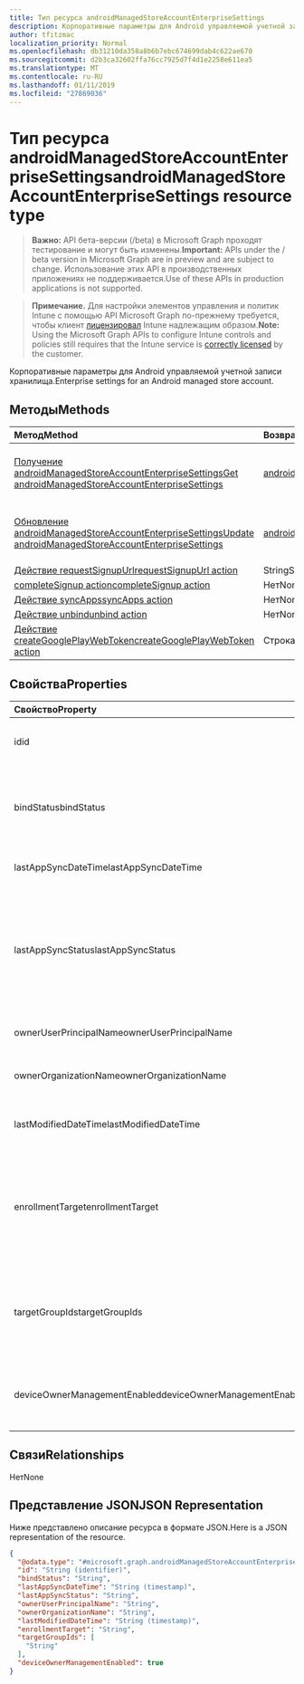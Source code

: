 ```yaml
---
title: Тип ресурса androidManagedStoreAccountEnterpriseSettings
description: Корпоративные параметры для Android управляемой учетной записи хранилища.
author: tfitzmac
localization_priority: Normal
ms.openlocfilehash: db31210da358a8b6b7ebc674699dab4c622ae670
ms.sourcegitcommit: d2b3ca32602ffa76cc7925d7f4d1e2258e611ea5
ms.translationtype: MT
ms.contentlocale: ru-RU
ms.lasthandoff: 01/11/2019
ms.locfileid: "27869036"
---
```

# <a name="androidmanagedstoreaccountenterprisesettings-resource-type"></a><span data-ttu-id="1d8ad-103">Тип ресурса androidManagedStoreAccountEnterpriseSettings</span><span class="sxs-lookup"><span data-stu-id="1d8ad-103">androidManagedStoreAccountEnterpriseSettings resource type</span></span>

> <span data-ttu-id="1d8ad-104">**Важно:** API бета-версии (/beta) в Microsoft Graph проходят тестирование и могут быть изменены.</span><span class="sxs-lookup"><span data-stu-id="1d8ad-104">**Important:** APIs under the / beta version in Microsoft Graph are in preview and are subject to change.</span></span> <span data-ttu-id="1d8ad-105">Использование этих API в производственных приложениях не поддерживается.</span><span class="sxs-lookup"><span data-stu-id="1d8ad-105">Use of these APIs in production applications is not supported.</span></span>

> <span data-ttu-id="1d8ad-106">**Примечание.** Для настройки элементов управления и политик Intune с помощью API Microsoft Graph по-прежнему требуется, чтобы клиент [лицензировал](https://go.microsoft.com/fwlink/?linkid=839381) Intune надлежащим образом.</span><span class="sxs-lookup"><span data-stu-id="1d8ad-106">**Note:** Using the Microsoft Graph APIs to configure Intune controls and policies still requires that the Intune service is [correctly licensed](https://go.microsoft.com/fwlink/?linkid=839381) by the customer.</span></span>

<span data-ttu-id="1d8ad-107">Корпоративные параметры для Android управляемой учетной записи хранилища.</span><span class="sxs-lookup"><span data-stu-id="1d8ad-107">Enterprise settings for an Android managed store account.</span></span>
## <a name="methods"></a><span data-ttu-id="1d8ad-108">Методы</span><span class="sxs-lookup"><span data-stu-id="1d8ad-108">Methods</span></span>
|<span data-ttu-id="1d8ad-109">Метод</span><span class="sxs-lookup"><span data-stu-id="1d8ad-109">Method</span></span>|<span data-ttu-id="1d8ad-110">Возвращаемый тип</span><span class="sxs-lookup"><span data-stu-id="1d8ad-110">Return Type</span></span>|<span data-ttu-id="1d8ad-111">Описание</span><span class="sxs-lookup"><span data-stu-id="1d8ad-111">Description</span></span>|
|:---|:---|:---|
|[<span data-ttu-id="1d8ad-112">Получение androidManagedStoreAccountEnterpriseSettings</span><span class="sxs-lookup"><span data-stu-id="1d8ad-112">Get androidManagedStoreAccountEnterpriseSettings</span></span>](../api/intune-androidforwork-androidmanagedstoreaccountenterprisesettings-get.md)|<span data-ttu-id="1d8ad-113">[androidManagedStoreAccountEnterpriseSettings](../resources/intune-androidforwork-androidmanagedstoreaccountenterprisesettings.md);</span><span class="sxs-lookup"><span data-stu-id="1d8ad-113">[androidManagedStoreAccountEnterpriseSettings](../resources/intune-androidforwork-androidmanagedstoreaccountenterprisesettings.md)</span></span>|<span data-ttu-id="1d8ad-114">Чтение свойства и связи объекта [androidManagedStoreAccountEnterpriseSettings](../resources/intune-androidforwork-androidmanagedstoreaccountenterprisesettings.md) .</span><span class="sxs-lookup"><span data-stu-id="1d8ad-114">Read properties and relationships of the [androidManagedStoreAccountEnterpriseSettings](../resources/intune-androidforwork-androidmanagedstoreaccountenterprisesettings.md) object.</span></span>|
|[<span data-ttu-id="1d8ad-115">Обновление androidManagedStoreAccountEnterpriseSettings</span><span class="sxs-lookup"><span data-stu-id="1d8ad-115">Update androidManagedStoreAccountEnterpriseSettings</span></span>](../api/intune-androidforwork-androidmanagedstoreaccountenterprisesettings-update.md)|<span data-ttu-id="1d8ad-116">[androidManagedStoreAccountEnterpriseSettings](../resources/intune-androidforwork-androidmanagedstoreaccountenterprisesettings.md);</span><span class="sxs-lookup"><span data-stu-id="1d8ad-116">[androidManagedStoreAccountEnterpriseSettings](../resources/intune-androidforwork-androidmanagedstoreaccountenterprisesettings.md)</span></span>|<span data-ttu-id="1d8ad-117">Обновление свойства объекта [androidManagedStoreAccountEnterpriseSettings](../resources/intune-androidforwork-androidmanagedstoreaccountenterprisesettings.md) .</span><span class="sxs-lookup"><span data-stu-id="1d8ad-117">Update the properties of a [androidManagedStoreAccountEnterpriseSettings](../resources/intune-androidforwork-androidmanagedstoreaccountenterprisesettings.md) object.</span></span>|
|[<span data-ttu-id="1d8ad-118">Действие requestSignupUrl</span><span class="sxs-lookup"><span data-stu-id="1d8ad-118">requestSignupUrl action</span></span>](../api/intune-androidforwork-androidmanagedstoreaccountenterprisesettings-requestsignupurl.md)|<span data-ttu-id="1d8ad-119">String</span><span class="sxs-lookup"><span data-stu-id="1d8ad-119">String</span></span>|<span data-ttu-id="1d8ad-120">Н/Д</span><span class="sxs-lookup"><span data-stu-id="1d8ad-120">Not yet documented</span></span>|
|[<span data-ttu-id="1d8ad-121">completeSignup action</span><span class="sxs-lookup"><span data-stu-id="1d8ad-121">completeSignup action</span></span>](../api/intune-androidforwork-androidmanagedstoreaccountenterprisesettings-completesignup.md)|<span data-ttu-id="1d8ad-122">Нет</span><span class="sxs-lookup"><span data-stu-id="1d8ad-122">None</span></span>|<span data-ttu-id="1d8ad-123">Н/Д</span><span class="sxs-lookup"><span data-stu-id="1d8ad-123">Not yet documented</span></span>|
|[<span data-ttu-id="1d8ad-124">Действие syncApps</span><span class="sxs-lookup"><span data-stu-id="1d8ad-124">syncApps action</span></span>](../api/intune-androidforwork-androidmanagedstoreaccountenterprisesettings-syncapps.md)|<span data-ttu-id="1d8ad-125">Нет</span><span class="sxs-lookup"><span data-stu-id="1d8ad-125">None</span></span>|<span data-ttu-id="1d8ad-126">Н/Д</span><span class="sxs-lookup"><span data-stu-id="1d8ad-126">Not yet documented</span></span>|
|[<span data-ttu-id="1d8ad-127">Действие unbind</span><span class="sxs-lookup"><span data-stu-id="1d8ad-127">unbind action</span></span>](../api/intune-androidforwork-androidmanagedstoreaccountenterprisesettings-unbind.md)|<span data-ttu-id="1d8ad-128">Нет</span><span class="sxs-lookup"><span data-stu-id="1d8ad-128">None</span></span>|<span data-ttu-id="1d8ad-129">Н/Д</span><span class="sxs-lookup"><span data-stu-id="1d8ad-129">Not yet documented</span></span>|
|[<span data-ttu-id="1d8ad-130">Действие createGooglePlayWebToken</span><span class="sxs-lookup"><span data-stu-id="1d8ad-130">createGooglePlayWebToken action</span></span>](../api/intune-androidforwork-androidmanagedstoreaccountenterprisesettings-creategoogleplaywebtoken.md)|<span data-ttu-id="1d8ad-131">Строка</span><span class="sxs-lookup"><span data-stu-id="1d8ad-131">String</span></span>|<span data-ttu-id="1d8ad-132">Создает веб-маркера, который используется в встраиваемые компонента.</span><span class="sxs-lookup"><span data-stu-id="1d8ad-132">Generates a web token that is used in an embeddable component.</span></span>|

## <a name="properties"></a><span data-ttu-id="1d8ad-133">Свойства</span><span class="sxs-lookup"><span data-stu-id="1d8ad-133">Properties</span></span>
|<span data-ttu-id="1d8ad-134">Свойство</span><span class="sxs-lookup"><span data-stu-id="1d8ad-134">Property</span></span>|<span data-ttu-id="1d8ad-135">Тип</span><span class="sxs-lookup"><span data-stu-id="1d8ad-135">Type</span></span>|<span data-ttu-id="1d8ad-136">Описание</span><span class="sxs-lookup"><span data-stu-id="1d8ad-136">Description</span></span>|
|:---|:---|:---|
|<span data-ttu-id="1d8ad-137">id</span><span class="sxs-lookup"><span data-stu-id="1d8ad-137">id</span></span>|<span data-ttu-id="1d8ad-138">Строка</span><span class="sxs-lookup"><span data-stu-id="1d8ad-138">String</span></span>|<span data-ttu-id="1d8ad-139">Android хранения идентификатора параметров учетной записи предприятия</span><span class="sxs-lookup"><span data-stu-id="1d8ad-139">The Android store account enterprise settings identifier</span></span>|
|<span data-ttu-id="1d8ad-140">bindStatus</span><span class="sxs-lookup"><span data-stu-id="1d8ad-140">bindStatus</span></span>|[<span data-ttu-id="1d8ad-141">androidManagedStoreAccountBindStatus</span><span class="sxs-lookup"><span data-stu-id="1d8ad-141">androidManagedStoreAccountBindStatus</span></span>](../resources/intune-androidforwork-androidmanagedstoreaccountbindstatus.md)|<span data-ttu-id="1d8ad-142">Привязка состояния клиента с помощью API EMM Google.</span><span class="sxs-lookup"><span data-stu-id="1d8ad-142">Bind status of the tenant with the Google EMM API.</span></span> <span data-ttu-id="1d8ad-143">Возможные значения: `notBound`, `bound`, `boundAndValidated`, `unbinding`.</span><span class="sxs-lookup"><span data-stu-id="1d8ad-143">Possible values are: `notBound`, `bound`, `boundAndValidated`, `unbinding`.</span></span>|
|<span data-ttu-id="1d8ad-144">lastAppSyncDateTime</span><span class="sxs-lookup"><span data-stu-id="1d8ad-144">lastAppSyncDateTime</span></span>|<span data-ttu-id="1d8ad-145">DateTimeOffset</span><span class="sxs-lookup"><span data-stu-id="1d8ad-145">DateTimeOffset</span></span>|<span data-ttu-id="1d8ad-146">Время завершения последней синхронизации приложения</span><span class="sxs-lookup"><span data-stu-id="1d8ad-146">Last completion time for app sync</span></span>|
|<span data-ttu-id="1d8ad-147">lastAppSyncStatus</span><span class="sxs-lookup"><span data-stu-id="1d8ad-147">lastAppSyncStatus</span></span>|[<span data-ttu-id="1d8ad-148">androidManagedStoreAccountAppSyncStatus</span><span class="sxs-lookup"><span data-stu-id="1d8ad-148">androidManagedStoreAccountAppSyncStatus</span></span>](../resources/intune-androidforwork-androidmanagedstoreaccountappsyncstatus.md)|<span data-ttu-id="1d8ad-149">Результат последней синхронизации приложения.</span><span class="sxs-lookup"><span data-stu-id="1d8ad-149">Last application sync result.</span></span> <span data-ttu-id="1d8ad-150">Возможные значения: `success`, `credentialsNotValid`, `androidForWorkApiError`, `managementServiceError`, `unknownError`, `none`.</span><span class="sxs-lookup"><span data-stu-id="1d8ad-150">Possible values are: `success`, `credentialsNotValid`, `androidForWorkApiError`, `managementServiceError`, `unknownError`, `none`.</span></span>|
|<span data-ttu-id="1d8ad-151">ownerUserPrincipalName</span><span class="sxs-lookup"><span data-stu-id="1d8ad-151">ownerUserPrincipalName</span></span>|<span data-ttu-id="1d8ad-152">String</span><span class="sxs-lookup"><span data-stu-id="1d8ad-152">String</span></span>|<span data-ttu-id="1d8ad-153">UPN владельца, создавшего предприятие</span><span class="sxs-lookup"><span data-stu-id="1d8ad-153">Owner UPN that created the enterprise</span></span>|
|<span data-ttu-id="1d8ad-154">ownerOrganizationName</span><span class="sxs-lookup"><span data-stu-id="1d8ad-154">ownerOrganizationName</span></span>|<span data-ttu-id="1d8ad-155">String</span><span class="sxs-lookup"><span data-stu-id="1d8ad-155">String</span></span>|<span data-ttu-id="1d8ad-156">Название организации, используемые при адаптация новых сотрудников предприятия Android</span><span class="sxs-lookup"><span data-stu-id="1d8ad-156">Organization name used when onboarding Android Enterprise</span></span>|
|<span data-ttu-id="1d8ad-157">lastModifiedDateTime</span><span class="sxs-lookup"><span data-stu-id="1d8ad-157">lastModifiedDateTime</span></span>|<span data-ttu-id="1d8ad-158">DateTimeOffset</span><span class="sxs-lookup"><span data-stu-id="1d8ad-158">DateTimeOffset</span></span>|<span data-ttu-id="1d8ad-159">Время последнего изменения для Android Корпоративные параметры</span><span class="sxs-lookup"><span data-stu-id="1d8ad-159">Last modification time for Android enterprise settings</span></span>|
|<span data-ttu-id="1d8ad-160">enrollmentTarget</span><span class="sxs-lookup"><span data-stu-id="1d8ad-160">enrollmentTarget</span></span>|[<span data-ttu-id="1d8ad-161">androidManagedStoreAccountEnrollmentTarget</span><span class="sxs-lookup"><span data-stu-id="1d8ad-161">androidManagedStoreAccountEnrollmentTarget</span></span>](../resources/intune-androidforwork-androidmanagedstoreaccountenrollmenttarget.md)|<span data-ttu-id="1d8ad-162">Указывает пользователей, которые можно зарегистрировать устройств в управление устройствами Android предприятия.</span><span class="sxs-lookup"><span data-stu-id="1d8ad-162">Indicates which users can enroll devices in Android Enterprise device management.</span></span> <span data-ttu-id="1d8ad-163">Возможные значения: `none`, `all`, `targeted`, `targetedAsEnrollmentRestrictions`.</span><span class="sxs-lookup"><span data-stu-id="1d8ad-163">Possible values are: `none`, `all`, `targeted`, `targetedAsEnrollmentRestrictions`.</span></span>|
|<span data-ttu-id="1d8ad-164">targetGroupIds</span><span class="sxs-lookup"><span data-stu-id="1d8ad-164">targetGroupIds</span></span>|<span data-ttu-id="1d8ad-165">Коллекция строк</span><span class="sxs-lookup"><span data-stu-id="1d8ad-165">String collection</span></span>|<span data-ttu-id="1d8ad-166">Указывает, какие группы AAD могут регистрировать устройства для управления с помощью Android for Work, если для параметра enrollmentTarget задано значение Targeted.</span><span class="sxs-lookup"><span data-stu-id="1d8ad-166">Specifies which AAD groups can enroll devices in Android for Work device management if enrollmentTarget is set to 'Targeted'</span></span>|
|<span data-ttu-id="1d8ad-167">deviceOwnerManagementEnabled</span><span class="sxs-lookup"><span data-stu-id="1d8ad-167">deviceOwnerManagementEnabled</span></span>|<span data-ttu-id="1d8ad-168">Логический</span><span class="sxs-lookup"><span data-stu-id="1d8ad-168">Boolean</span></span>|<span data-ttu-id="1d8ad-169">Указывает, если эта учетная запись flighting для Android владелец управление устройствами с CloudDPC.</span><span class="sxs-lookup"><span data-stu-id="1d8ad-169">Indicates if this account is flighting for Android Device Owner Management with CloudDPC.</span></span>|

## <a name="relationships"></a><span data-ttu-id="1d8ad-170">Связи</span><span class="sxs-lookup"><span data-stu-id="1d8ad-170">Relationships</span></span>
<span data-ttu-id="1d8ad-171">Нет</span><span class="sxs-lookup"><span data-stu-id="1d8ad-171">None</span></span>
## <a name="json-representation"></a><span data-ttu-id="1d8ad-172">Представление JSON</span><span class="sxs-lookup"><span data-stu-id="1d8ad-172">JSON Representation</span></span>
<span data-ttu-id="1d8ad-173">Ниже представлено описание ресурса в формате JSON.</span><span class="sxs-lookup"><span data-stu-id="1d8ad-173">Here is a JSON representation of the resource.</span></span>
<!-- {
  "blockType": "resource",
  "keyProperty": "id",
  "@odata.type": "microsoft.graph.androidManagedStoreAccountEnterpriseSettings"
}
-->
``` json
{
  "@odata.type": "#microsoft.graph.androidManagedStoreAccountEnterpriseSettings",
  "id": "String (identifier)",
  "bindStatus": "String",
  "lastAppSyncDateTime": "String (timestamp)",
  "lastAppSyncStatus": "String",
  "ownerUserPrincipalName": "String",
  "ownerOrganizationName": "String",
  "lastModifiedDateTime": "String (timestamp)",
  "enrollmentTarget": "String",
  "targetGroupIds": [
    "String"
  ],
  "deviceOwnerManagementEnabled": true
}
```





